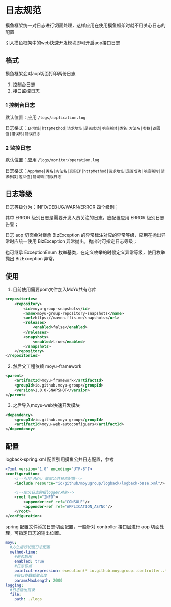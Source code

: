 # 日志规范
摸鱼框架统一对日志进行切面处理，这样应用在使用摸鱼框架时就不用关心日志的配置

引入摸鱼框架中的web快速开发模块即可开启aop接口日志

## 格式
摸鱼框架会对aop切面打印两份日志
1. 控制台日志
2. 接口监控日志

### 1 控制台日志
默认位置：应用 `/logs/application.log`

日志格式：`IP地址|httpMethod|请求地址|是否成功|响应耗时|类名|方法名|参数|返回值|错误码|错误日志`
### 2 监控日志
默认位置：应用 `/logs/monitor/operation.log`

日志格式：`AppName|类名|方法名|真实IP|httpMethod|请求地址|是否成功|响应耗时|请求参数|返回值|错误码|错误日志`

## 日志等级
日志等级分为：INFO/DEBUG/WARN/ERROR 四个级别；

其中 ERROR 级别日志是需要开发人员关注的日志，应配置应用 ERROR 级别日志告警；

日志 aop 切面会对继承 BizException 的异常标注对应的异常等级，应用在抛出异常时应统一使用 BizException 异常抛出，抛出时可指定日志等级；

也可继承 ExceptionEnum 枚举基类，在定义枚举的时候定义异常等级，使用枚举抛出 BizException 异常。

## 使用
1. 目前使用需要pom文件加入MoYu共有仓库
```xml
<repositories>
    <repository>
        <id>moyu-group-snapshots</id>
        <name>moyu-group-repository-snapshots</name>
        <url>https://maven.ffis.me/snapshots</url>
        <releases>
            <enabled>false</enabled>
        </releases>
        <snapshots>
            <enabled>true</enabled>
        </snapshots>
    </repository>
</repositories>
```
2. 然后父工程依赖 moyu-framework
```xml
<parent>
    <artifactId>moyu-framework</artifactId>
    <groupId>io.github.moyu-group</groupId>
    <version>1.0.0-SNAPSHOT</version>
</parent>
```
3. 之后导入moyu-web快速开发模块
```xml
<dependency>
    <groupId>io.github.moyu-group</groupId>
    <artifactId>moyu-web-autoconfiguers</artifactId>
</dependency>
```

## 配置
logback-spring.xml 配置引用摸鱼公共日志配置，参考
```xml
<?xml version="1.0" encoding="UTF-8"?>
<configuration>
    <!--引用 MoYu 框架公共日志配置-->
    <include resource="io/github/moyugroup/logback/logback-base.xml"/>

    <!--定义日志的根logger对象-->
    <root level="INFO">
        <appender-ref ref="CONSOLE"/>
        <appender-ref ref="APPLICATION_ASYNC"/>
    </root>
</configuration>
```
spring 配置文件添加日志切面配置，一般针对 controller 接口层进行 aop 切面处理，可指定日志的输出位置。
```yaml
moyu:
  #方法运行切面日志配置
  method-time:
    #是否启用
    enabled: true
    #日志切点
    pointcut-expression: execution(* io.github.moyugroup..controller..*(..))
    #接口参数截取长度
    paramsMaxLength: 2000
logging:
  #日志输出目录
  file:
    path: ./logs
```
